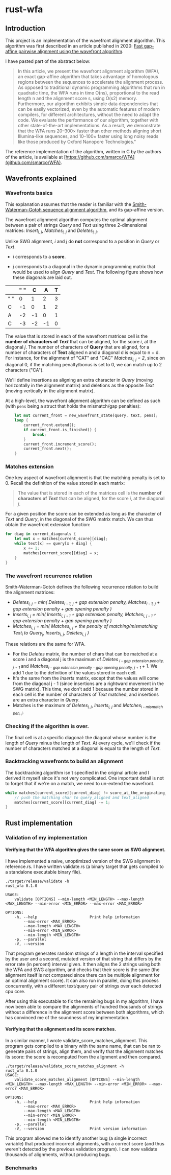 # rust-wfa

## Introduction
This project is an implementation of the wavefront alignment algorithm. This algorithm was first described in an article published in 2020: [Fast gap-affine pairwise alignment using the wavefront algorithm](https://doi.org/10.1093/bioinformatics/btaa777).

I have pasted part of the abstract below:
>In this article, we present the wavefront alignment algorithm (WFA), an exact gap-affine algorithm that takes advantage of homologous regions between the sequences to accelerate the alignment process. As opposed to traditional dynamic programming algorithms that run in quadratic time, the WFA runs in time O(ns), proportional to the read length n and the alignment score s, using O(s2) memory. Furthermore, our algorithm exhibits simple data dependencies that can be easily vectorized, even by the automatic features of modern compilers, for different architectures, without the need to adapt the code. We evaluate the performance of our algorithm, together with other state-of-the-art implementations. As a result, we demonstrate that the WFA runs 20–300× faster than other methods aligning short Illumina-like sequences, and 10–100× faster using long noisy reads like those produced by Oxford Nanopore Technologies."

The reference implementation of the algorithm, written in C by the authors of the article, is available at [https://github.com/smarco/WFA](github.com/smarco/WFA).

## Wavefronts explained
### Wavefronts basics
This explanation assumes that the reader is familiar with the [Smith-Waterman-Gotoh sequence alignment algorithm,](https://en.wikipedia.org/wiki/Smith%E2%80%93Waterman_algorithm) and its gap-affine version.

The wavefront alignment algorithm computes the optimal alignment between a pair of strings *Query* and *Text* using three 2-dimensional matrices: *Insert<sub>i, j</sub>*, *Matches<sub>i, j</sub>* and *Deletes<sub>i, j</sub>*.

Unlike SWG alignment, *i* and *j* do **not** correspond to a position in *Query* or *Text*.

* *i* corresponds to a **score**.

* *j* corresponds to a diagonal in the dynamic programming matrix that would be used to align *Query* and *Text*. The following figure shows how these diagonals are laid out.

|    | " " | C  | A  | T |
|----|----|----|----|---|
| " " | 0  | 1  | 2  | 3 |
| C  | -1 | 0  | 1  | 2 |
| A  | -2 | -1 | 0  | 1 |
| C  | -3 | -2 | -1 | 0 |

The value that is stored in each of the wavefront matrices cell is the **number of characters of** ***Text*** that can be aligned, for the score *i*, at the diagonal *j*.
The number of characters of **Query** that are aligned, for a number of characters of **Text** aligned n and a diagonal d is equal to n + d. For instance, for the alignment of "CAT" and "CAC" *Matches<sub>i, j</sub> = 2*, since on diagonal 0, if the matching penalty/bonus is set to 0, we can match up to 2 characters ("CA").

We'll define insertions as aligning an extra character in *Query* (moving horizontally in the alignment matrix) and deletions as the opposite *Text* (moving vertically in the alignment matrix).

At a high-level, the wavefront alignment algorithm can be defined as such (with ``pens`` being a struct that holds the mismatch/gap penalties):

```rust
    let mut current_front = new_wavefront_state(query, text, pens);
    loop {
        current_front.extend();
        if current_front.is_finished() {
            break;
        }
        current_front.increment_score();
        current_front.next();
    }
```

### Matches extension
One key aspect of wavefront alignment is that the matching penalty is set to 0.
Recall the definition of the value stored in each matrix: 
> The value that is stored in each of the matrices cell is the **number of characters of** ***Text*** that can be aligned, for the score *i*, at the diagonal *j*.

For a given position the score can be extended as long as the character of *Text* and *Query*, in the diagonal of the SWG matrix match. We can thus obtain the wavefront extension function:
```rust
for diag in current_diagonals {
	let mut x = matches[current_score][diag];
	while text[x] == query[x + diag] {
		x += 1;
		matches[current_score][diag] = x;
	}
}
```


### The wavefront recurrence relation
Smith-Waterman-Gotoh defines the following recurrence relation to build the alignment matrices:

* *Deletes<sub>i, j</sub> = min( Deletes<sub>i - 1, j</sub> + gap extension penalty, Matches<sub>i - 1, j</sub> + gap extension penalty + gap opening penalty )*
* *Inserts<sub>i, j</sub> = min( Inserts<sub>i, j - 1 </sub> + gap extension penalty, Matches<sub>i, j - 1 </sub> + gap extension penalty + gap opening penalty )*
* *Matches<sub>i, j</sub> = min( Matches<sub>i, j</sub> + the penalty of matching/mismatching Text<sub>i</sub> to Query<sub>j</sub>, Inserts<sub>i, j</sub>, Deletes<sub>i, j</sub> )*

These relations are the same for WFA.
* For the *Deletes* matrix, the number of chars that can be matched at a score i and a diagonal j is the maximum of *Deletes<sub> i - gap extension penalty, j + 1 </sub>* and *Matches<sub>i - gap extension penalty - gap opening penalty, j + 1 </sub>* + 1. We add 1 due to the definition of the values stored in each cell.
* It's the same from the *Inserts* matrix, except that the values will come from the diagonal j - 1 (since insertions are a rightward movement in the SWG matrix). This time, we don't add 1 because the number stored in each cell is the number of characters of *Text* matched, and insertions are an extra character in *Query*.
* Matches is the maximum of *Deletes<sub>i, j</sub>*, *Inserts<sub>i, j</sub>* and *Matches<sub>i - mismatch pen, j</sub>*.

### Checking if the algorithm is over.
The final cell is at a specific diagonal: the diagonal whose number is the length of *Query* minus the length of *Text*.
At every cycle, we'll check if the number of characters matched at a diagonal is equal to the length of *Text*.

### Backtracking wavefronts to build an alignment
The backtracking algorithm isn't specified in the original article and I derived it myself since it's not very complicated. One important detail is not to forget that if we're on a match, we need to un-extend the wavefront.

```rust
while matches[current_score][current_diag] != score_at_the_originating_cell {
	// push the matching char to query_aligned and text_aligned
	matches[current_score][current_diag] -= 1;
}
```

## Rust implementation

### Validation of my implementation

#### Verifying that the WFA algorithm gives the same score as SWG alignment.
I have implemented a naive, unoptimized version of the SWG alignment in reference.rs.
I have written validate.rs (a binary target that gets compiled to a standalone executable binary file).
```
./target/release/validate -h
rust_wfa 0.1.0

USAGE:
    validate [OPTIONS] --min-length <MIN_LENGTH> --max-length <MAX_LENGTH> --min-error <MIN_ERROR> --max-error <MAX_ERROR>

OPTIONS:
    -h, --help                       Print help information
        --max-error <MAX_ERROR>      
        --max-length <MAX_LENGTH>    
        --min-error <MIN_ERROR>      
        --min-length <MIN_LENGTH>    
    -p, --parallel                   
    -V, --version  
```
That program generates random strings of a length in the interval specified by the user and a second, mutated version of that string that differs by the error rate (in percent) interval given. It then aligns the 2 strings using both the WFA and SWG algorithm, and checks that their score is the same (the alignment itself is not compared since there can be multiple alignment for an optimal alignment score).
It can also run in parallel, doing this process concurrently, with a different text/query pair of strings over each detected cpu core.

After using this executable to fix the remaining bugs in my algorithm, I have now been able to compare the alignments of hundred thousands of strings without a difference in the alignment score between both algorithms, which has convinced me of the soundness of my implementation.

#### Verifying that the alignment and its score matches.
In a similar manner, I wrote validate\_score\_matches\_alignment. This program gets compiled to a binary with the same name, that can be ran to generate pairs of strings, align them, and verify that the alignment matches its score: the score is recomputed from the alignment and then compared.

```
./target/release/validate_score_matches_alignment -h
rust_wfa 0.1.0
USAGE:
    validate_score_matches_alignment [OPTIONS] --min-length <MIN_LENGTH> --max-length <MAX_LENGTH> --min-error <MIN_ERROR> --max-error <MAX_ERROR>

OPTIONS:
    -h, --help                       Print help information
        --max-error <MAX_ERROR>      
        --max-length <MAX_LENGTH>    
        --min-error <MIN_ERROR>      
        --min-length <MIN_LENGTH>    
    -p, --parallel                   
    -V, --version                    Print version information
```


This program allowed me to identify another bug (a single incorrect variable) that produced incorrect alignments, with a correct score (and thus weren't detected by the previous validation program).
I can now validate thousands of alignments, without producing bugs.

### Benchmarks
